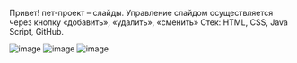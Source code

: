 Привет!
пет-проект – слайды. Управление слайдом осуществляется через кнопку «добавить», «удалить», «сменить»
Стек: HTML, CSS, Java Script, GitHub.

![image](https://github.com/ValkiriA8735/--------------------------/assets/127943981/e0017ebb-34e6-460b-a630-8c6706e4539f)
![image](https://github.com/ValkiriA8735/--------------------------/assets/127943981/e8043fda-d320-4649-9d57-ffa9ef47f669)
![image](https://github.com/ValkiriA8735/--------------------------/assets/127943981/8efa5c65-664d-4d95-b77e-98e0bec9df42)


